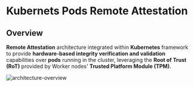 # Kubernets Pods Remote Attestation 

## Overview
**Remote Attestation** architecture integrated within **Kubernetes** framework to provide **hardware-based integrity verification and validation** capabilities over **pods** running in the cluster, leveraging the **Root of Trust (RoT)** provided by Worker nodes' **Trusted Platform Module (TPM)**.

![architecture-overview]()
